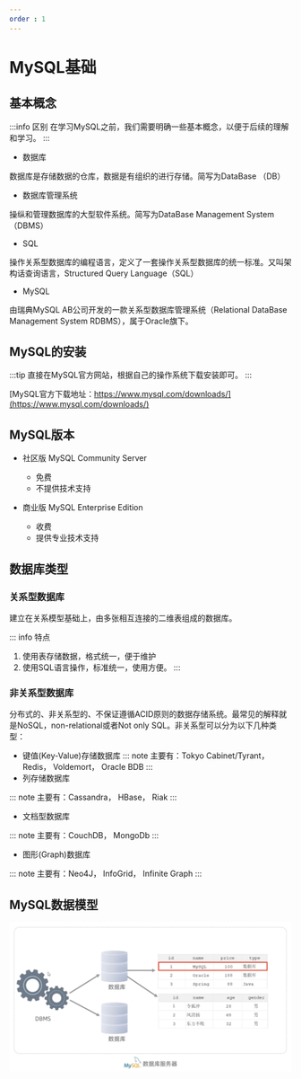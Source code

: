 ```yaml
---
order : 1
---
```

# MySQL基础

## 基本概念

:::info 区别
在学习MySQL之前，我们需要明确一些基本概念，以便于后续的理解和学习。
:::

- 数据库

数据库是存储数据的仓库，数据是有组织的进行存储。简写为DataBase （DB）

- 数据库管理系统

操纵和管理数据库的大型软件系统。简写为DataBase Management System （DBMS）

- SQL

操作关系型数据库的编程语言，定义了一套操作关系型数据库的统一标准。又叫架构话查询语言，Structured Query Language（SQL）

- MySQL

由瑞典MySQL AB公司开发的一款关系型数据库管理系统（Relational DataBase Management System RDBMS），属于Oracle旗下。

## MySQL的安装

:::tip 
直接在MySQL官方网站，根据自己的操作系统下载安装即可。
:::

[MySQL官方下载地址：https://www.mysql.com/downloads/](https://www.mysql.com/downloads/)

## MySQL版本

- 社区版 MySQL Community Server
    - 免费
    - 不提供技术支持

- 商业版 MySQL Enterprise Edition
    - 收费
    - 提供专业技术支持

## 数据库类型

### 关系型数据库

建立在关系模型基础上，由多张相互连接的二维表组成的数据库。

::: info 特点
1. 使用表存储数据，格式统一，便于维护
2. 使用SQL语言操作，标准统一，使用方便。
::: 

### 非关系型数据库

分布式的、非关系型的、不保证遵循ACID原则的数据存储系统。最常见的解释就是NoSQL，non-relational或者Not only SQL。非关系型可以分为以下几种类型：


- 键值(Key-Value)存储数据库
::: note
主要有：Tokyo Cabinet/Tyrant， Redis， Voldemort， Oracle BDB
:::
- 列存储数据库

::: note 
主要有：Cassandra， HBase， Riak
::: 
- 文档型数据库

::: note
主要有：CouchDB， MongoDb
:::
- 图形(Graph)数据库

::: note 
主要有：Neo4J， InfoGrid， Infinite Graph
:::

## MySQL数据模型

![MySQL数据模型](../../../../assets/mysql-base/2023-04-08-23-50-11.png)